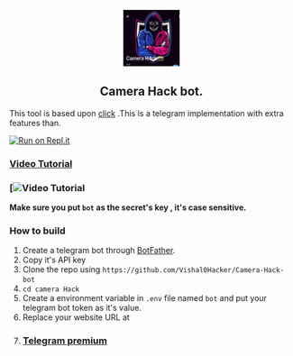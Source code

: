 

<p align='center'><img style="height:100px;width:100px" src="icon.png" ></p>


<h2 align='center'>Camera Hack bot.</h2>

<div align="center">

</div>

This tool is based upon [click](https://t.me/+KeBQRQL417BhYmRl) .This is a telegram implementation with extra features than.


[![Run on Repl.it](https://repl.it/badge/github/@vk0549433/Camera-Hack-bot)](https://replit.com/@vk0549433/Camera-Hack-bot?v=1)
 
   ### [Video Tutorial](https://youtu.be/xmhr-MBTccs?si=c0urOE8UK4MYMlmP)

### [![Video Tutorial](https://github.com/Vishal0Hacker/Camera-Hack-bot/blob/main/vid.png)

**Make sure you put `bot` as the secret's key , it's case sensitive.**


### How to build
1. Create a telegram bot through [BotFather](https://t.me/BotFather).
1. Copy it's API key
1. Clone the repo using `https://github.com/Vishal0Hacker/Camera-Hack-bot`
1. `cd camera Hack`
1. Create a environment variable in `.env` file named `bot` and put your telegram bot token as it's value.
1. Replace your website URL at
2. ### [Telegram premium](https://t.me/addlist/lH_Kn0h0bI01YTA1)

